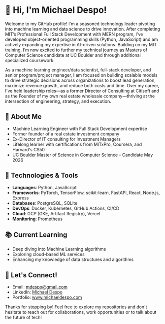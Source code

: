 # 👋 Hi, I'm Michael Despo!

Welcome to my GitHub profile! I'm a seasoned technology leader pivoting into machine learning and data science to drive innovation. After completing MIT’s Professional Full Stack Development with MERN program, I've developed object-oriented programming skills (Python, JavaScript) and am actively expanding my expertise in AI-driven solutions. Building on my MIT training, I’m now excited to further my technical journey as Masters of Computer Science candidate at UC Boulder and through additional specialized coursework. 

As a machine learning engineer/data scientist, full-stack developer, and senior program/project manager, I am focused on building scalable models to drive strategic decisions across organizations to boost lead generation, maximize revenue growth, and reduce both costs and time. Over my career, I've held leadership roles—as a former Director of Consulting at Citisoft and as the Founder of my own real estate wholesale company—thriving at the intersection of engineering, strategy, and execution.

## 🚀 About Me
- Machine Learning Engineer with Full Stack Development expertise
- Former founder of a real estate investment company
- Ex-Director of IT consulting for Investment Managers
- Lifelong learner with certifications from MITxPro, Coursera, and Harvard's CS50
- UC Boulder Master of Science in Computer Science - Candidate May 2026

## 🔧 Technologies & Tools
- **Languages**: Python, JavaScript
- **Frameworks**: PyTorch, TensorFlow, scikit-learn, FastAPI, React, Node.js, Express
- **Databases**: PostgreSQL, SQLite
- **DevOps**: Docker, Kubernetes, GitHub Actions, CI/CD
- **Cloud**: GCP (GKE, Artifact Registry), Vercel
- **Monitoring**: Prometheus

## 📚 Current Learning
- Deep diving into Machine Learning algorithms
- Exploring cloud-based ML services
- Enhancing my knowledge of data structures and algorithms

## 🤝 Let's Connect!
- Email: [mdespo@gmail.com](mailto:mdespo@gmail.com)
- LinkedIn: [Michael Despo](https://www.linkedin.com/in/michaeldespo/)
- Portfolio: www.michaeldespo.com

Thanks for stopping by! Feel free to explore my repositories and don't hesitate to reach out for collaborations, work opportunities or to talk about the future of tech!
